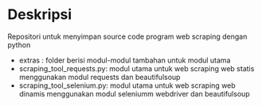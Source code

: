 # Deskripsi
Repositori untuk menyimpan source code program web scraping dengan python
+ extras : folder berisi modul-modul tambahan untuk modul utama
+ scraping_tool_requests.py: modul utama untuk web scraping web statis menggunakan modul requests dan beautifulsoup
+ scraping_tool_selenium.py: modul utama untuk web scraping web dinamis menggunakan modul seleniumm webdriver dan beautifulsoup
